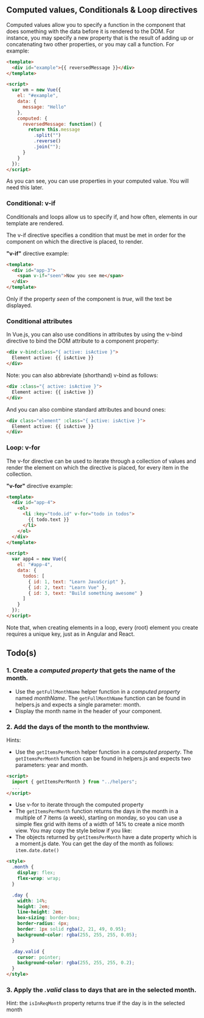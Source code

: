 ## Computed values, Conditionals & Loop directives

Computed values allow you to specify a function in the component that does something with the data before it is rendered to the DOM. For instance, you may specify a new property that is the result of adding up or concatenating two other properties, or you may call a function. For example:

```html
<template>
  <div id="example">{{ reversedMessage }}</div>
</template>

<script>
  var vm = new Vue({
    el: "#example",
    data: {
      message: "Hello"
    },
    computed: {
      reversedMessage: function() {
        return this.message
          .split("")
          .reverse()
          .join("");
      }
    }
  });
</script>
```

As you can see, you can use properties in your computed value. You will need this later.

### Conditional: v-if

Conditionals and loops allow us to specify if, and how often, elements in our template are rendered.

The v-if directive specifies a condition that must be met in order for the component on which the directive is placed, to render.

**"v-if"** directive example:

```html
<template>
  <div id="app-3">
    <span v-if="seen">Now you see me</span>
  </div>
</template>
```

Only if the property _seen_ of the component is _true_, will the text be displayed.

### Conditional attributes

In Vue.js, you can also use conditions in attributes by using the v-bind directive to bind the DOM attribute to a component property:

```html
<div v-bind:class="{ active: isActive }">
  Element active: {{ isActive }}
</div>
```

Note: you can also abbreviate (shorthand) v-bind as follows:

```html
<div :class="{ active: isActive }">
  Element active: {{ isActive }}
</div>
```

And you can also combine standard attributes and bound ones:

```html
<div class="element" :class="{ active: isActive }">
  Element active: {{ isActive }}
</div>
```

### Loop: v-for

The v-for directive can be used to iterate through a collection of values and render the element on which the directive is placed, for every item in the collection.

**"v-for"** directive example:

```html
<template>
  <div id="app-4">
    <ol>
      <li :key="todo.id" v-for="todo in todos">
        {{ todo.text }}
      </li>
    </ol>
  </div>
</template>

<script>
  var app4 = new Vue({
    el: "#app-4",
    data: {
      todos: [
        { id: 1, text: "Learn JavaScript" },
        { id: 2, text: "Learn Vue" },
        { id: 3, text: "Build something awesome" }
      ]
    }
  });
</script>
```

Note that, when creating elements in a loop, every (root) element you create requires a unique key, just as in Angular and React.

<i class="far fa-hand-point-down fa-2x"></i>

## Todo(s)

### 1. Create a _computed property_ that gets the name of the month.

- Use the `getFullMonthName` helper function in a _computed property_ named _monthName_. The `getFullMonthName` function can be found in helpers.js and expects a single parameter: month.
- Display the month name in the header of your component.

### 2. Add the days of the month to the monthview.

Hints:

- Use the `getItemsPerMonth` helper function in a _computed property_. The `getItemsPerMonth` function can be found in helpers.js and expects two parameters: year and month.

```html
<script>
  import { getItemsPerMonth } from "../helpers";
  ...
</script>
```

- Use v-for to iterate through the computed property
- The `getItemsPerMonth` function returns the days in the month in a multiple of 7 items (a week), starting on monday, so you can use a simple flex grid with items of a width of 14% to create a nice month view. You may copy the style below if you like:
- The objects returned by `getItemsPerMonth` have a date property which is a moment.js date. You can get the day of the month as follows: `item.date.date()`

```html
<style>
  .month {
    display: flex;
    flex-wrap: wrap;
  }

  .day {
    width: 14%;
    height: 2em;
    line-height: 2em;
    box-sizing: border-box;
    border-radius: 4px;
    border: 1px solid rgba(2, 21, 49, 0.95);
    background-color: rgba(255, 255, 255, 0.05);
  }

  .day.valid {
    cursor: pointer;
    background-color: rgba(255, 255, 255, 0.2);
  }
</style>
```

### 3. Apply the _.valid_ class to days that are in the selected month.

Hint: the `isInReqMonth` property returns true if the day is in the selected month
